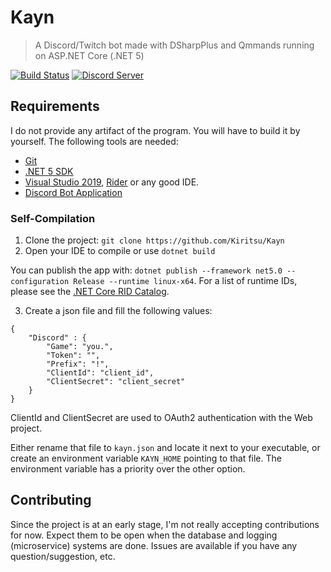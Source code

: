 # Kayn

> A Discord/Twitch bot made with DSharpPlus and Qmmands running on ASP.NET Core (.NET 5)

[![Build Status](https://dev.azure.com/allanmercou/Kayn/_apis/build/status/Kiritsu.Kayn?branchName=master)](https://dev.azure.com/allanmercou/Kayn/_build/latest?definitionId=12&branchName=master)
[![Discord Server](https://img.shields.io/discord/223501629008248832?style=flat)](https://discord.gg/UugbeH8)

## Requirements

I do not provide any artifact of the program. You will have to build it by yourself. The following tools are needed:
- [Git](https://git-scm.com/)
- [.NET 5 SDK](https://dotnet.microsoft.com/download/dotnet/5.0)
- [Visual Studio 2019](https://visualstudio.microsoft.com/vs/), [Rider](https://www.jetbrains.com/rider/) or any good IDE.
- [Discord Bot Application](https://discord.com/developers/applications)

### Self-Compilation

1. Clone the project: `git clone https://github.com/Kiritsu/Kayn`
2. Open your IDE to compile or use `dotnet build`

You can publish the app with: `dotnet publish --framework net5.0 --configuration Release --runtime linux-x64`. For a list of runtime IDs, please see the [.NET Core RID Catalog](https://docs.microsoft.com/en-us/dotnet/core/rid-catalog).

3. Create a json file and fill the following values:
```
{
	"Discord" : {
		"Game": "you.",
		"Token": "",
		"Prefix": "!",
		"ClientId": "client_id",
		"ClientSecret": "client_secret"
	}
}
```
ClientId and ClientSecret are used to OAuth2 authentication with the Web project.

Either rename that file to `kayn.json` and locate it next to your executable, or create an environment variable `KAYN_HOME` pointing to that file. The environment variable has a priority over the other option.

## Contributing

Since the project is at an early stage, I'm not really accepting contributions for now. Expect them to be open when the database and logging (microservice) systems are done. Issues are available if you have any question/suggestion, etc.
